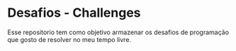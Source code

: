 # Desafios - Challenges
Esse repositorio tem como objetivo armazenar os desafios de programação que gosto de resolver no meu tempo livre.
